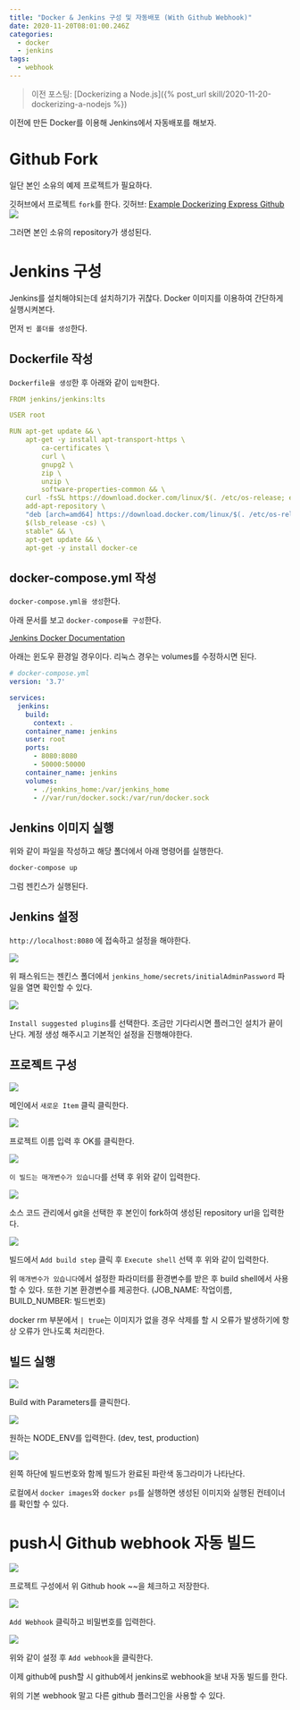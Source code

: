 ```yaml
---
title: "Docker & Jenkins 구성 및 자동배포 (With Github Webhook)"
date: 2020-11-20T08:01:00.246Z
categories: 
  - docker
  - jenkins
tags:
  - webhook
---
```


> 이전 포스팅: [Dockerizing a Node.js]({% post_url skill/2020-11-20-dockerizing-a-nodejs %})

이전에 만든 Docker를 이용해 Jenkins에서 자동배포를 해보자.

# Github Fork

일단 본인 소유의 예제 프로젝트가 필요하다.

깃허브에서 프로젝트 `fork`를 한다.
깃허브: [Example Dockerizing Express Github](https://github.com/sdg9670/example-dockerizing-express)
![](/assets/images/2020-11-20-docker-jenkins-ci-cd-0.png)

그러면 본인 소유의 repository가 생성된다.

# Jenkins 구성
Jenkins를 설치해야되는데 설치하기가 귀찮다.
Docker 이미지를 이용하여 간단하게 실행시켜본다.

먼저 `빈 폴더를 생성`한다.

## Dockerfile 작성
`Dockerfile을 생성`한 후 아래와 같이 `입력`한다.
```yaml
FROM jenkins/jenkins:lts

USER root 

RUN apt-get update && \
    apt-get -y install apt-transport-https \
        ca-certificates \
        curl \
        gnupg2 \
        zip \
        unzip \
        software-properties-common && \
    curl -fsSL https://download.docker.com/linux/$(. /etc/os-release; echo "$ID")/gpg > /tmp/dkey; apt-key add /tmp/dkey && \
    add-apt-repository \
    "deb [arch=amd64] https://download.docker.com/linux/$(. /etc/os-release; echo "$ID") \
    $(lsb_release -cs) \
    stable" && \
    apt-get update && \
    apt-get -y install docker-ce
```

## docker-compose.yml 작성
`docker-compose.yml을 생성`한다.

아래 문서를 보고 `docker-compose를 구성`한다.


[Jenkins Docker Documentation](https://github.com/jenkinsci/docker/blob/master/README.md)

아래는 윈도우 환경일 경우이다. 리눅스 경우는 volumes를 수정하시면 된다.

```yaml
# docker-compose.yml
version: '3.7'

services:
  jenkins:
    build: 
      context: .
    container_name: jenkins
    user: root
    ports:
      - 8080:8080
      - 50000:50000
    container_name: jenkins
    volumes:
      - ./jenkins_home:/var/jenkins_home
      - //var/run/docker.sock:/var/run/docker.sock
```

## Jenkins 이미지 실행
위와 같이 파일을 작성하고 해당 폴더에서 아래 명령어를 실행한다.
```bash
docker-compose up
```

그럼 젠킨스가 실행된다.

## Jenkins 설정
`http://localhost:8080` 에 접속하고 설정을 해야한다.


![](/assets/images/2020-11-20-docker-jenkins-ci-cd-1.png)


위 패스워드는 젠킨스 폴더에서 `jenkins_home/secrets/initialAdminPassword` 파일을 열면 확인할 수 있다.


![](/assets/images/2020-11-20-docker-jenkins-ci-cd-2.png)


`Install suggested plugins`를 선택한다.
조금만 기다리시면 플러그인 설치가 끝이 난다.
계정 생성 해주시고 기본적인 설정을 진행해야한다.

## 프로젝트 구성
![](/assets/images/2020-11-20-docker-jenkins-ci-cd-3.png)


메인에서 `새로운 Item` 클릭 클릭한다.


![](/assets/images/2020-11-20-docker-jenkins-ci-cd-4.png)


프로젝트 이름 입력 후 OK를 클릭한다.


![](/assets/images/2020-11-20-docker-jenkins-ci-cd-5.png)


`이 빌드는 매개변수가 있습니다`를 선택 후 위와 같이 입력한다.


![](/assets/images/2020-11-20-docker-jenkins-ci-cd-6.png)


소스 코드 관리에서 git을 선택한 후 본인이 fork하여 생성된 repository url을 입력한다.


![](/assets/images/2020-11-20-docker-jenkins-ci-cd-7.png)


빌드에서 `Add build step` 클릭 후 `Execute shell` 선택 후 위와 같이 입력한다.

위 `매개변수가 있습니다`에서 설정한 파라미터를 환경변수를 받은 후 build shell에서 사용할 수 있다. 또한 기본 환경변수를 제공한다. (JOB_NAME: 작업이름, BUILD_NUMBER: 빌드번호)

docker rm 부분에서 `| true`는 이미지가 없을 경우 삭제를 할 시 오류가 발생하기에 항상 오류가 안나도록 처리한다.

## 빌드 실행
![](/assets/images/2020-11-20-docker-jenkins-ci-cd-8.png)


Build with Parameters를 클릭한다.


![](/assets/images/2020-11-20-docker-jenkins-ci-cd-9.png)


원하는 NODE_ENV를 입력한다. (dev, test, production)


![](/assets/images/2020-11-20-docker-jenkins-ci-cd-10.png)


왼쪽 하단에 빌드번호와 함께 빌드가 완료된 파란색 동그라미가 나타난다.

로컬에서 `docker images`와 `docker ps`를 실행하면 생성된 이미지와 실행된 컨테이너를 확인할 수 있다.

# push시 Github webhook 자동 빌드
![](/assets/images/2020-11-20-docker-jenkins-ci-cd-11.png)


프로젝트 구성에서 위 Github hook ~~을 체크하고 저장한다.


![](/assets/images/2020-11-20-docker-jenkins-ci-cd-13.png)


`Add Webhook` 클릭하고 비밀번호를 입력한다.


![](/assets/images/2020-11-20-docker-jenkins-ci-cd-12.png)


위와 같이 설정 후 `Add webhook`을 클릭한다.

이제 github에 push할 시 github에서 jenkins로 webhook을 보내 자동 빌드를 한다.

위의 기본 webhook 말고 다른 github 플러그인을 사용할 수 있다.